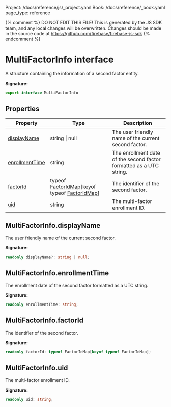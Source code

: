 Project: /docs/reference/js/_project.yaml
Book: /docs/reference/_book.yaml
page_type: reference

{% comment %}
DO NOT EDIT THIS FILE!
This is generated by the JS SDK team, and any local changes will be
overwritten. Changes should be made in the source code at
https://github.com/firebase/firebase-js-sdk
{% endcomment %}

# MultiFactorInfo interface
A structure containing the information of a second factor entity.

<b>Signature:</b>

```typescript
export interface MultiFactorInfo 
```

## Properties

|  Property | Type | Description |
|  --- | --- | --- |
|  [displayName](./auth.multifactorinfo.md#multifactorinfodisplayname) | string \| null | The user friendly name of the current second factor. |
|  [enrollmentTime](./auth.multifactorinfo.md#multifactorinfoenrollmenttime) | string | The enrollment date of the second factor formatted as a UTC string. |
|  [factorId](./auth.multifactorinfo.md#multifactorinfofactorid) | typeof [FactorIdMap](./auth.md#factorid)<!-- -->\[keyof typeof [FactorIdMap](./auth.md#factorid)<!-- -->\] | The identifier of the second factor. |
|  [uid](./auth.multifactorinfo.md#multifactorinfouid) | string | The multi-factor enrollment ID. |

## MultiFactorInfo.displayName

The user friendly name of the current second factor.

<b>Signature:</b>

```typescript
readonly displayName?: string | null;
```

## MultiFactorInfo.enrollmentTime

The enrollment date of the second factor formatted as a UTC string.

<b>Signature:</b>

```typescript
readonly enrollmentTime: string;
```

## MultiFactorInfo.factorId

The identifier of the second factor.

<b>Signature:</b>

```typescript
readonly factorId: typeof FactorIdMap[keyof typeof FactorIdMap];
```

## MultiFactorInfo.uid

The multi-factor enrollment ID.

<b>Signature:</b>

```typescript
readonly uid: string;
```
